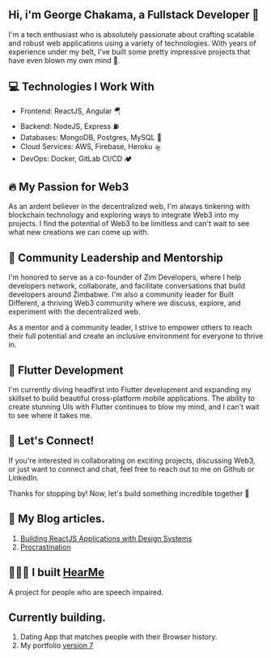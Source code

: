 ## Hi, i'm George Chakama, a Fullstack Developer 🥪

I'm a tech enthusiast who is absolutely passionate about crafting scalable and robust web applications using a variety of technologies. With years of experience under my belt, I've built some pretty impressive projects that have even blown my own mind 🤯. 

## 💻 Technologies I Work With
- Frontend: ReactJS, Angular 🪂
- Backend: NodeJS, Express ⛽
- Databases: MongoDB, Postgres, MySQL 🧳
- Cloud Services: AWS, Firebase, Heroku 🛸
- DevOps: Docker, GitLab CI/CD 🏕️

## 🔥 My Passion for Web3
As an ardent believer in the decentralized web, I'm always tinkering with blockchain technology and exploring ways to integrate Web3 into my projects. I find the potential of Web3 to be limitless and can't wait to see what new creations we can come up with.

## 🤝 Community Leadership and Mentorship
I'm honored to serve as a co-founder of Zim Developers, where I help developers network, collaborate, and facilitate conversations that build developers around Zimbabwe. I'm also a community leader for Built Different, a thriving Web3 community where we discuss, explore, and experiment with the decentralized web.

As a mentor and a community leader, I strive to empower others to reach their full potential and create an inclusive environment for everyone to thrive in.

## 📱 Flutter Development
I'm currently diving headfirst into Flutter development and expanding my skillset to build beautiful cross-platform mobile applications. The ability to create stunning UIs with Flutter continues to blow my mind, and I can't wait to see where it takes me.

## 🌟 Let's Connect!
If you're interested in collaborating on exciting projects, discussing Web3, or just want to connect and chat, feel free to reach out to me on Github or LinkedIn. 


Thanks for stopping by! Now, let's build something incredible together 🤗


## 📔 My Blog articles. 

1. [Building ReactJS Applications with Design Systems](https://blog.gtchakama.com/posts/react-design-sys)
2. [Procrastination](https://blog.gtchakama.com/posts/procrastination)



## 🧏🏽‍♀️ I built [HearMe](https://www.hearme.co.zw) 
A project for people who are speech impaired.


## Currently building.
1. Dating App that matches people with their Browser history.
2. My portfolio [version 7](https://blog.gtchakama.com/)

